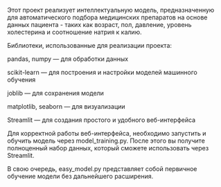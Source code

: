 Этот проект реализует интеллектуальную модель, предназначенную для автоматического подбора медицинских препаратов на основе данных пациента - таких как возраст, пол, давление, уровень холестерина и соотношение натрия к калию.

Библиотеки, использованные для реализации проекта:

pandas, numpy — для обработки данных

scikit-learn — для построения и настройки моделей машинного обучения

joblib — для сохранения модели

matplotlib, seaborn — для визуализации

Streamlit — для создания простого и удобного веб-интерфейса

Для корректной работы веб-интерфейса, необходимо запустить и обучить модель через model_training.py. После этого вы получите полноценный набор данных, который сможете использовать через Streamlit.

В свою очередь, easy_model.py представляет собой первичное обучение модели без дальнейшего расширения.
